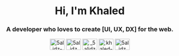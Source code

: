 <h1 align="center">Hi, I'm Khaled</h1>
<h3 align="center">A developer who loves to create [UI, UX, DX] for the web.</h3>



<p align="center">
<a href="https://codepen.io/5alidz-tg1" target="blank"><img align="center" src="https://raw.githubusercontent.com/rahuldkjain/github-profile-readme-generator/master/src/images/icons/Social/codepen.svg" alt="5alidz-tg1" height="30" width="40" /></a>
<a href="https://dev.to/5alidz" target="blank"><img align="center" src="https://raw.githubusercontent.com/rahuldkjain/github-profile-readme-generator/master/src/images/icons/Social/devto.svg" alt="5alidz" height="30" width="40" /></a>
<a href="https://twitter.com/_5alidz" target="blank"><img align="center" src="https://raw.githubusercontent.com/rahuldkjain/github-profile-readme-generator/master/src/images/icons/Social/twitter.svg" alt="_5alidz" height="30" width="40" /></a>
<a href="https://linkedin.com/in/khaled-zakaria-061768217" target="blank"><img align="center" src="https://raw.githubusercontent.com/rahuldkjain/github-profile-readme-generator/master/src/images/icons/Social/linked-in-alt.svg" alt="khaled-zakaria-061768217" height="30" width="40" /></a>
<a href="https://codesandbox.com/5alidz" target="blank"><img align="center" src="https://raw.githubusercontent.com/rahuldkjain/github-profile-readme-generator/master/src/images/icons/Social/codesandbox.svg" alt="5alidz" height="30" width="40" /></a>
</p>
